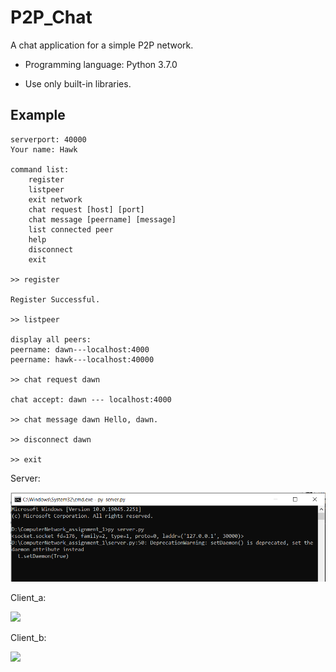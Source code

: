 # P2P_Chat

A chat application for a simple P2P network.

- Programming language: Python 3.7.0

- Use only built-in libraries.

## Example

    serverport: 40000
    Your name: Hawk
    
    command list:
        register                          
        listpeer                            
        exit network                        
        chat request [host] [port]          
        chat message [peername] [message]   
        list connected peer                
        help                               
        disconnect                          
        exit                                
    
    >> register
    
    Register Successful.
    
    >> listpeer
    
    display all peers:
    peername: dawn---localhost:4000
    peername: hawk---localhost:40000
    
    >> chat request dawn
    
    chat accept: dawn --- localhost:4000
    
    >> chat message dawn Hello, dawn.
    
    >> disconnect dawn
    
    >> exit

Server:

![](example/server.png)

Client_a:

![](example/client_a.png)

Client_b:

![](example/client_b.png)

